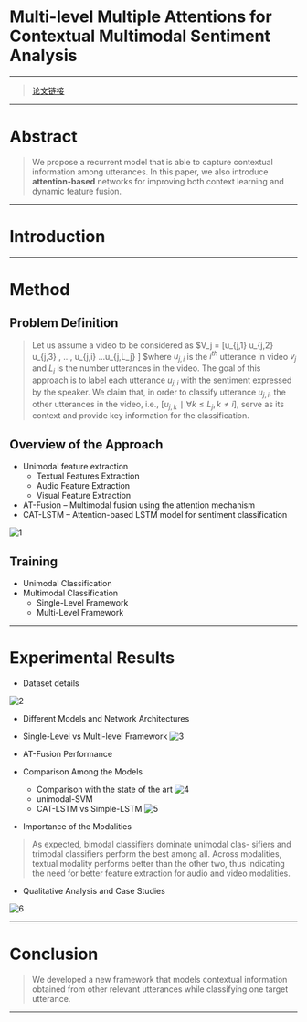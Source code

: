 # Multi-level Multiple Attentions for Contextual Multimodal Sentiment Analysis

----------
> [论文链接](https://github.com/Eurus-Holmes/Research_Papers/blob/master/papers/multiple-attentions-for-multimodal-sentiment-analysis.pdf)

----------
# Abstract

> We propose a recurrent model that is able to capture contextual information among utterances. In this paper, we also introduce **attention-based** networks for improving both context learning and dynamic feature fusion. 

----------
# Introduction

----------
# Method
## Problem Definition

> Let us assume a video to be considered as $V_j = [u_{j,1} u_{j,2} u_{j,3} , ..., u_{j,i} ...u_{j,L_j} ] $where $u_{j,i}$ is the $i^{th}$ utterance in video $v_j$ and $L_j$ is the number utterances in the video. The goal of this approach is to label each utterance $u_{j,i}$ with the sentiment expressed by the speaker. We claim that, in order to classify utterance $u_{j,i}$, the other utterances in the video, i.e., $[u_{j,k} ∣ ∀k ≤ L_j,k ≠ i]$, serve as its context and provide key information for the classification.

## Overview of the Approach

 - Unimodal feature extraction
    - Textual Features Extraction
    - Audio Feature Extraction
    - Visual Feature Extraction
 - AT-Fusion – Multimodal fusion using the attention mechanism
 - CAT-LSTM – Attention-based LSTM model for sentiment classification

![1](https://leanote.com/api/file/getImage?fileId=5b6561f9ab64415f640034b1)

## Training

 - Unimodal Classification
 - Multimodal Classification
    - Single-Level Framework
    - Multi-Level Framework

----------
# Experimental Results

 - Dataset details

![2](https://leanote.com/api/file/getImage?fileId=5b6574bdab64415f64003eb4)

 - Different Models and Network Architectures
 - Single-Level vs Multi-level Framework
![3](https://leanote.com/api/file/getImage?fileId=5b6578c4ab6441615b0045cd)
 - AT-Fusion Performance
 - Comparison Among the Models
    - Comparison with the state of the art
![4](https://leanote.com/api/file/getImage?fileId=5b65781dab6441615b0045c1)
    - unimodal-SVM
    - CAT-LSTM vs Simple-LSTM
![5](https://leanote.com/api/file/getImage?fileId=5b65791dab64415f64003f27)

 - Importance of the Modalities
> As expected, bimodal classifiers dominate unimodal clas- sifiers and trimodal classifiers perform the best among all. Across modalities, textual modality performs better than the other two, thus indicating the need for better feature extraction for audio and video modalities.
 - Qualitative Analysis and Case Studies

![6](https://leanote.com/api/file/getImage?fileId=5b66d9c1ab64413ab400134e)

----------
# Conclusion
 > We developed a new framework that models contextual information obtained from other relevant utterances while classifying one target utterance. 

----------


     

    
